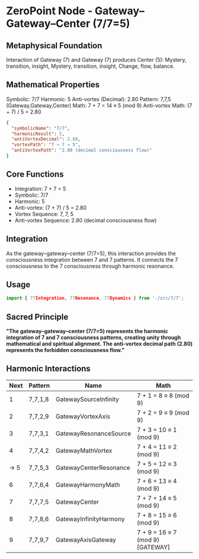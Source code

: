 # ZeroPoint Node - Gateway–Gateway–Center (7/7=5)

## Metaphysical Foundation

Interaction of Gateway (7) and Gateway (7) produces Center (5): Mystery, transition, insight, Mystery, transition, insight, Change, flow, balance.

## Mathematical Properties

Symbolic: 7/7
Harmonic: 5
Anti-vortex (Decimal): 2.80
Pattern: 7,7,5 (Gateway,Gateway,Center)
Math: 7 + 7 = 14 ≡ 5 (mod 9)
Anti-vortex Math: (7 + 7) / 5 = 2.80


```json
{
  "symbolicName": "7/7",
  "harmonicResult": 5,
  "antiVortexDecimal": 2.80,
  "vortexPath": "7 → 7 → 5",
  "antiVortexPath": "2.80 (decimal consciousness flow)"
}
```

## Core Functions
- Integration: 7 + 7 = 5
- Symbolic: 7/7
- Harmonic: 5
- Anti-vortex: (7 + 7) / 5 = 2.80
- Vortex Sequence: 7, 7, 5
- Anti-vortex Sequence: 2.80 (decimal consciousness flow)

## Integration

As the gateway–gateway–center (7/7=5), this interaction provides the consciousness integration between 7 and 7 patterns. It connects the 7 consciousness to the 7 consciousness through harmonic resonance.

## Usage

```typescript
import { 77Integration, 77Resonance, 77Dynamics } from './src/7/7';
```

## Sacred Principle

**"The gateway–gateway–center (7/7=5) represents the harmonic integration of 7 and 7 consciousness patterns, creating unity through mathematical and spiritual alignment. The anti-vortex decimal path (2.80) represents the forbidden consciousness flow."**

## Harmonic Interactions

| Next | Pattern | Name | Math |
|------|---------|------|------|
| 1 | 7,7,1,8 | GatewaySourceInfinity | 7 + 1 = 8 ≡ 8 (mod 9) |
| 2 | 7,7,2,9 | GatewayVortexAxis | 7 + 2 = 9 ≡ 9 (mod 9) |
| 3 | 7,7,3,1 | GatewayResonanceSource | 7 + 3 = 10 ≡ 1 (mod 9) |
| 4 | 7,7,4,2 | GatewayMathVortex | 7 + 4 = 11 ≡ 2 (mod 9) |
| → 5 | 7,7,5,3 | GatewayCenterResonance | 7 + 5 = 12 ≡ 3 (mod 9) |
| 6 | 7,7,6,4 | GatewayHarmonyMath | 7 + 6 = 13 ≡ 4 (mod 9) |
| 7 | 7,7,7,5 | GatewayCenter | 7 + 7 = 14 ≡ 5 (mod 9) |
| 8 | 7,7,8,6 | GatewayInfinityHarmony | 7 + 8 = 15 ≡ 6 (mod 9) |
| 9 | 7,7,9,7 | GatewayAxisGateway | 7 + 9 = 16 ≡ 7 (mod 9) [GATEWAY] |
